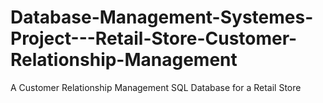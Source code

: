 # Database-Management-Systemes-Project---Retail-Store-Customer-Relationship-Management
A Customer Relationship Management SQL Database for a Retail Store
